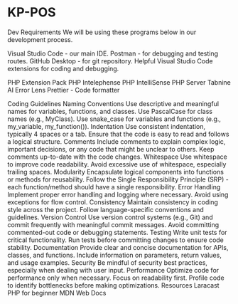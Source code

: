 # KP-POS

Dev Requirements
We will be using these programs below in our development process.

Visual Studio Code - our main IDE.
Postman - for debugging and testing routes.
GitHub Desktop - for git repository.
Helpful Visual Studio Code extensions for coding and debugging.

PHP Extension Pack
PHP Intelephense
PHP IntelliSense
PHP Server
Tabnine AI
Error Lens
Prettier - Code formatter

Coding Guidelines
Naming Conventions
Use descriptive and meaningful names for variables, functions, and classes.
Use PascalCase for class names (e.g., MyClass).
Use snake_case for variables and functions (e.g., my_variable, my_function()).
Indentation
Use consistent indentation, typically 4 spaces or a tab.
Ensure that the code is easy to read and follows a logical structure.
Comments
Include comments to explain complex logic, important decisions, or any code that might be unclear to others.
Keep comments up-to-date with the code changes.
Whitespace
Use whitespace to improve code readability.
Avoid excessive use of whitespace, especially trailing spaces.
Modularity
Encapsulate logical components into functions or methods for reusability.
Follow the Single Responsibility Principle (SRP) - each function/method should have a single responsibility.
Error Handling
Implement proper error handling and logging where necessary.
Avoid using exceptions for flow control.
Consistency
Maintain consistency in coding style across the project.
Follow language-specific conventions and guidelines.
Version Control
Use version control systems (e.g., Git) and commit frequently with meaningful commit messages.
Avoid committing commented-out code or debugging statements.
Testing
Write unit tests for critical functionality.
Run tests before committing changes to ensure code stability.
Documentation
Provide clear and concise documentation for APIs, classes, and functions.
Include information on parameters, return values, and usage examples.
Security
Be mindful of security best practices, especially when dealing with user input.
Performance
Optimize code for performance only when necessary. Focus on readability first.
Profile code to identify bottlenecks before making optimizations.
Resources
Laracast PHP for beginner
MDN Web Docs
